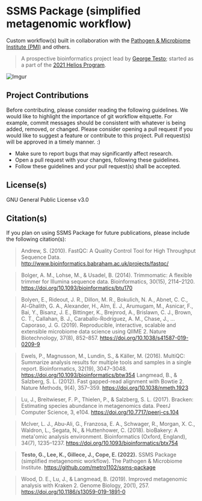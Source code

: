 # SSMS Package (simplified metagenomic workflow)

Custom workflow(s) built in collaboration with the [Pathogen & Microbiome Institute (PMI)](https://in.nau.edu/pmi/) and
others.

> A prospective bioinformatics project lead by [George Testo](https://github.com/metro1102); started as a part of
> the [2021 Helios Program](https://www.tgen.org/education/helios-scholars-at-tgen/).

![Imgur](https://i.imgur.com/DNQ0idS.png)

## Project Contributions

Before contributing, please consider reading the following guidelines. We would like to highlight the importance of git
workflow eitquette. For example, commit messages should be consistent with whatever is being added, removed, or changed.
Please consider opening a pull request if you would like to suggest a feature or contribute to this project. Pull
request(s) will be approved in a timely manner. :)

- Make sure to report bugs that may significantly affect research.
- Open a pull request with your changes, following these guidelines.
- Follow these guidelines and your pull request(s) shall be accepted.

## License(s)

GNU General Public License v3.0

## Citation(s)

If you plan on using SSMS Package for future publications, please include the following citation(s):

> Andrew, S. (2010). FastQC: A Quality Control Tool for High Throughput Sequence Data. http://www.bioinformatics.babraham.ac.uk/projects/fastqc/

> Bolger, A. M., Lohse, M., & Usadel, B. (2014). Trimmomatic: A flexible trimmer for Illumina sequence data. Bioinformatics, 30(15), 2114–2120. https://doi.org/10.1093/bioinformatics/btu170

> Bolyen, E., Rideout, J. R., Dillon, M. R., Bokulich, N. A., Abnet, C. C., Al-Ghalith, G. A., Alexander, H., Alm, E. J., Arumugam, M., Asnicar, F., Bai, Y., Bisanz, J. E., Bittinger, K., Brejnrod, A., Brislawn, C. J., Brown, C. T., Callahan, B. J., Caraballo-Rodríguez, A. M., Chase, J., … Caporaso, J. G. (2019). Reproducible, interactive, scalable and extensible microbiome data science using QIIME 2. Nature Biotechnology, 37(8), 852–857. https://doi.org/10.1038/s41587-019-0209-9

> Ewels, P., Magnusson, M., Lundin, S., & Käller, M. (2016). MultiQC: Summarize analysis results for multiple tools and samples in a single report. Bioinformatics, 32(19), 3047–3048. https://doi.org/10.1093/bioinformatics/btw354
Langmead, B., & Salzberg, S. L. (2012). Fast gapped-read alignment with Bowtie 2. Nature Methods, 9(4), 357–359. https://doi.org/10.1038/nmeth.1923

> Lu, J., Breitwieser, F. P., Thielen, P., & Salzberg, S. L. (2017). Bracken: Estimating species abundance in metagenomics data. PeerJ Computer Science, 3, e104. https://doi.org/10.7717/peerj-cs.104

> McIver, L. J., Abu-Ali, G., Franzosa, E. A., Schwager, R., Morgan, X. C., Waldron, L., Segata, N., & Huttenhower, C. (2018). bioBakery: A meta'omic analysis environment. Bioinformatics (Oxford, England), 34(7), 1235–1237. https://doi.org/10.1093/bioinformatics/btx754

> **Testo, G., Lee, K., Gillece, J., Cope, E. (2022).** SSMS Package (simplified metagenomic workflow). The Pathogen & Microbiome Institute. https://github.com/metro1102/ssms-package

> Wood, D. E., Lu, J., & Langmead, B. (2019). Improved metagenomic analysis with Kraken 2. Genome Biology, 20(1), 257. https://doi.org/10.1186/s13059-019-1891-0
